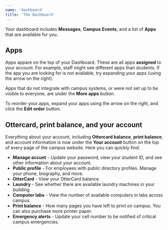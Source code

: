 ```yaml
---
name: 'dashboard'
title: 'The Dashboard'
---
```


Your dashboard includes **Messages**, **Campus Events**, and a list of **Apps** that are available for you.

## Apps

Apps appare on the top of your Dashboard. These are all apps **assigned** to your account. For example, staff might see different apps than students. If the app you are looking for is not available, try expanding your apps (using the arrow on the right).

Apps that do not integrate with campus systems, or were not set up to be visible to everyone, are under the **More apps** button.

To reorder your apps, expand your apps using the arrow on the right, and click the **Edit order** button.

## Ottercard, print balance, and your account

Everything about your account, including **Ottercard balance**, **print balance**, and account information is now under the **Your account** button on the top of every page of the campus website. Here you can quickly find:

- **Manage accunt** - Update your password, view your student ID, and see other information about your account.
- **Public profile** - For employees with public directory profiles. Manage your phone, biography, and more.
- **OtterCard** - View your OtterCard balance.
- **Laundry** - See whether there are available laundry machines in your building.
- **Computer labs** - View the number of available computers in labs across campus.
- **Print balance** - How many pages you have left to print on campus. You can also purchase more printer paper.
- **Emergency alerts** - Update your cell number to be notified of critical campus emergencies.
